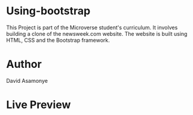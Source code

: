 # Using-bootstrap

This Project is part of the Microverse student's curriculum. It involves building a clone of the newsweek.com website.
The website is built using HTML, CSS and the Bootstrap framework.

# Author
David Asamonye

# Live Preview
